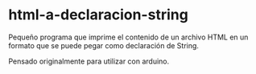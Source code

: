 # html-a-declaracion-string
Pequeño programa que imprime el contenido de un archivo HTML en un formato que se puede pegar como declaración de String.

Pensado originalmente para utilizar con arduino.
